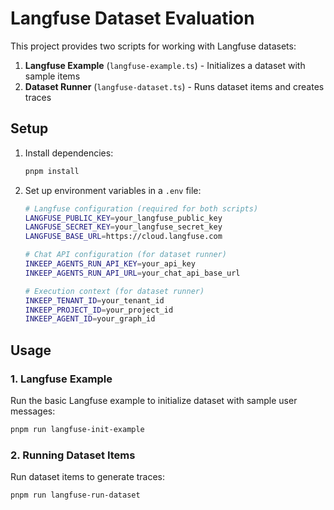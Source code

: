 # Langfuse Dataset Evaluation

This project provides two scripts for working with Langfuse datasets:

1. **Langfuse Example** (`langfuse-example.ts`) - Initializes a dataset with sample items
2. **Dataset Runner** (`langfuse-dataset.ts`) - Runs dataset items and creates traces

## Setup

1. Install dependencies:
   ```bash
   pnpm install
   ```

2. Set up environment variables in a `.env` file:
   ```bash
   # Langfuse configuration (required for both scripts)
   LANGFUSE_PUBLIC_KEY=your_langfuse_public_key
   LANGFUSE_SECRET_KEY=your_langfuse_secret_key
   LANGFUSE_BASE_URL=https://cloud.langfuse.com

   # Chat API configuration (for dataset runner)
   INKEEP_AGENTS_RUN_API_KEY=your_api_key
   INKEEP_AGENTS_RUN_API_URL=your_chat_api_base_url

   # Execution context (for dataset runner)
   INKEEP_TENANT_ID=your_tenant_id
   INKEEP_PROJECT_ID=your_project_id
   INKEEP_AGENT_ID=your_graph_id
   ```

## Usage

### 1. Langfuse Example

Run the basic Langfuse example to initialize dataset with sample user messages:

```bash
pnpm run langfuse-init-example
```

### 2. Running Dataset Items 

Run dataset items to generate traces:

```bash
pnpm run langfuse-run-dataset
```
